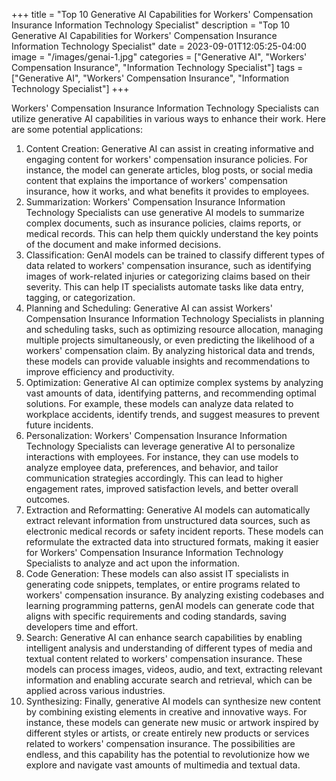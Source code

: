 +++
title = "Top 10 Generative AI Capabilities for Workers' Compensation Insurance Information Technology Specialist"
description = "Top 10 Generative AI Capabilities for Workers' Compensation Insurance Information Technology Specialist"
date = 2023-09-01T12:05:25-04:00
image = "/images/genai-1.jpg"
categories = ["Generative AI", "Workers' Compensation Insurance", "Information Technology Specialist"]
tags = ["Generative AI", "Workers' Compensation Insurance", "Information Technology Specialist"]
+++

Workers' Compensation Insurance Information Technology Specialists can utilize generative AI capabilities in various ways to enhance their work. Here are some potential applications:

1. Content Creation: Generative AI can assist in creating informative and engaging content for workers' compensation insurance policies. For instance, the model can generate articles, blog posts, or social media content that explains the importance of workers' compensation insurance, how it works, and what benefits it provides to employees.
2. Summarization: Workers' Compensation Insurance Information Technology Specialists can use generative AI models to summarize complex documents, such as insurance policies, claims reports, or medical records. This can help them quickly understand the key points of the document and make informed decisions.
3. Classification: GenAI models can be trained to classify different types of data related to workers' compensation insurance, such as identifying images of work-related injuries or categorizing claims based on their severity. This can help IT specialists automate tasks like data entry, tagging, or categorization.
4. Planning and Scheduling: Generative AI can assist Workers' Compensation Insurance Information Technology Specialists in planning and scheduling tasks, such as optimizing resource allocation, managing multiple projects simultaneously, or even predicting the likelihood of a workers' compensation claim. By analyzing historical data and trends, these models can provide valuable insights and recommendations to improve efficiency and productivity.
5. Optimization: Generative AI can optimize complex systems by analyzing vast amounts of data, identifying patterns, and recommending optimal solutions. For example, these models can analyze data related to workplace accidents, identify trends, and suggest measures to prevent future incidents.
6. Personalization: Workers' Compensation Insurance Information Technology Specialists can leverage generative AI to personalize interactions with employees. For instance, they can use models to analyze employee data, preferences, and behavior, and tailor communication strategies accordingly. This can lead to higher engagement rates, improved satisfaction levels, and better overall outcomes.
7. Extraction and Reformatting: Generative AI models can automatically extract relevant information from unstructured data sources, such as electronic medical records or safety incident reports. These models can reformulate the extracted data into structured formats, making it easier for Workers' Compensation Insurance Information Technology Specialists to analyze and act upon the information.
8. Code Generation: These models can also assist IT specialists in generating code snippets, templates, or entire programs related to workers' compensation insurance. By analyzing existing codebases and learning programming patterns, genAI models can generate code that aligns with specific requirements and coding standards, saving developers time and effort.
9. Search: Generative AI can enhance search capabilities by enabling intelligent analysis and understanding of different types of media and textual content related to workers' compensation insurance. These models can process images, videos, audio, and text, extracting relevant information and enabling accurate search and retrieval, which can be applied across various industries.
10. Synthesizing: Finally, generative AI models can synthesize new content by combining existing elements in creative and innovative ways. For instance, these models can generate new music or artwork inspired by different styles or artists, or create entirely new products or services related to workers' compensation insurance. The possibilities are endless, and this capability has the potential to revolutionize how we explore and navigate vast amounts of multimedia and textual data.